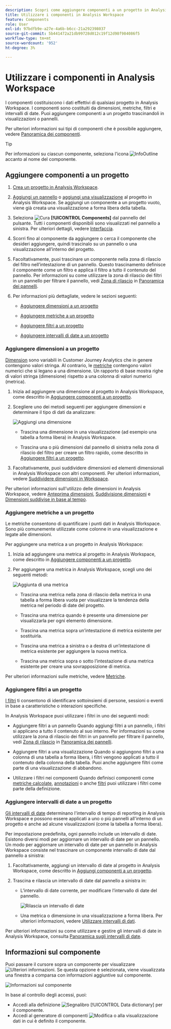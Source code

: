 ```yaml
---
description: Scopri come aggiungere componenti a un progetto in Analysis Workspace
title: Utilizzare i componenti in Analysis Workspace
feature: Components
role: User
exl-id: 97bdfb9e-a27e-4a6b-b6cc-21a292398037
source-git-commit: 5b441472a21db99728d012c19f12d98f984086f5
workflow-type: tm+mt
source-wordcount: '952'
ht-degree: 3%

---
```


# Utilizzare i componenti in Analysis Workspace

I componenti costituiscono i dati effettivi di qualsiasi progetto in Analysis Workspace. I componenti sono costituiti da dimensioni, metriche, filtri e intervalli di date. Puoi aggiungere componenti a un progetto trascinandoli in visualizzazioni o pannelli.

Per ulteriori informazioni sui tipi di componenti che è possibile aggiungere, vedere [Panoramica dei componenti](/help/components/overview.md).

>[!TIP]
>
>Per informazioni su ciascun componente, seleziona l&#39;icona ![InfoOutline](/help/assets/icons/InfoOutline.svg) accanto al nome del componente.

## Aggiungere componenti a un progetto

1. [Crea un progetto in Analysis Workspace](/help/analysis-workspace/build-workspace-project/create-projects.md).

1. [Aggiungi un pannello](/help/analysis-workspace/c-panels/panels.md#create-a-panel) o [aggiungi una visualizzazione](/help/analysis-workspace/visualizations/freeform-analysis-visualizations.md#add-visualizations-to-a-panel) al progetto in Analysis Workspace. Se aggiungi un componente a un progetto vuoto, viene già creata una visualizzazione a forma libera della tabella.

1. Seleziona ![Cura](/help/assets/icons/Curate.svg) **[!UICONTROL Components]** dal pannello del pulsante. Tutti i componenti disponibili sono visualizzati nel pannello a sinistra. Per ulteriori dettagli, vedere [Interfaccia](/help/analysis-workspace/home.md#interface).

1. Scorri fino al componente da aggiungere o cerca il componente che desideri aggiungere, quindi trascinalo su un pannello o una visualizzazione all’interno del progetto.

1. Facoltativamente, puoi trascinare un componente nella zona di rilascio del filtro nell’intestazione di un pannello. Questo trascinamento definisce il componente come un filtro e applica il filtro a tutto il contenuto del pannello.
Per informazioni su come utilizzare la zona di rilascio dei filtri in un pannello per filtrare il pannello, vedi [Zona di rilascio](/help/analysis-workspace/c-panels/panels.md#drop-zone) in [Panoramica dei pannelli](/help/analysis-workspace/c-panels/panels.md).

1. Per informazioni più dettagliate, vedere le sezioni seguenti:

   * [Aggiungere dimensioni a un progetto](#add-dimensions-to-a-project)

   * [Aggiungere metriche a un progetto](#add-metrics-to-a-project)

   * [Aggiungere filtri a un progetto](#add-filters-to-a-project)

   * [Aggiungere intervalli di date a un progetto](#add-date-ranges-to-a-project)

### Aggiungere dimensioni a un progetto

[Dimension](/help/components/dimensions/overview.md) sono variabili in Customer Journey Analytics che in genere contengono valori stringa. Al contrario, le [metriche](/help/components/calc-metrics/calc-metr-overview.md) contengono valori numerici che si legano a una dimensione. Un rapporto di base mostra righe di valori stringa (dimensione) rispetto a una colonna di valori numerici (metrica).

1. Inizia ad aggiungere una dimensione al progetto in Analysis Workspace, come descritto in [Aggiungere componenti a un progetto](#add-components-to-a-project).

1. Scegliere uno dei metodi seguenti per aggiungere dimensioni e determinare il tipo di dati da analizzare:

   ![Aggiungi una dimensione](/help/components/assets/add-dimension.gif)

   * Trascina una dimensione in una visualizzazione (ad esempio una tabella a forma libera) in Analysis Workspace.

   * Trascina una o più dimensioni dal pannello di sinistra nella zona di rilascio del filtro per creare un filtro rapido, come descritto in [Aggiungere filtri a un progetto](#add-filters-to-a-project).

1. Facoltativamente, puoi suddividere dimensioni ed elementi dimensionali in Analysis Workspace con altri componenti. Per ulteriori informazioni, vedere [Suddividere dimensioni in Workspace](/help/components/dimensions/t-breakdown-fa.md).

Per ulteriori informazioni sull&#39;utilizzo delle dimensioni in Analysis Workspace, vedere [Anteprima dimensioni](/help/components/dimensions/view-dimensions.md), [Suddivisione dimensioni](/help/components/dimensions/t-breakdown-fa.md) e [Dimensioni suddivise in base al tempo](/help/components/dimensions/time-parting-dimensions.md).

### Aggiungere metriche a un progetto

Le metriche consentono di quantificare i punti dati in Analysis Workspace. Sono più comunemente utilizzate come colonne in una visualizzazione e legate alle dimensioni.

Per aggiungere una metrica a un progetto in Analysis Workspace:

1. Inizia ad aggiungere una metrica al progetto in Analysis Workspace, come descritto in [Aggiungere componenti a un progetto](#add-components-to-a-project).



1. Per aggiungere una metrica in Analysis Workspace, scegli uno dei seguenti metodi:

   ![Aggiunta di una metrica](/help/components/assets/add-metric.gif)

   * Trascina una metrica nella zona di rilascio della metrica in una tabella a forma libera vuota per visualizzare la tendenza della metrica nel periodo di date del progetto.

   * Trascina una metrica quando è presente una dimensione per visualizzarla per ogni elemento dimensione.

   * Trascina una metrica sopra un’intestazione di metrica esistente per sostituirla.

   * Trascina una metrica a sinistra o a destra di un’intestazione di metrica esistente per aggiungere la nuova metrica.

   * Trascina una metrica sopra o sotto l’intestazione di una metrica esistente per creare una sovrapposizione di metrica.


Per ulteriori informazioni sulle metriche, vedere [Metriche](/help/components/apply-create-metrics.md).

### Aggiungere filtri a un progetto

[I filtri](/help/components/filters/filters-overview.md) ti consentono di identificare sottoinsiemi di persone, sessioni o eventi in base a caratteristiche o interazioni specifiche.

In Analysis Workspace puoi utilizzare i filtri in uno dei seguenti modi:

* Aggiungere filtri a un pannello
Quando aggiungi filtri a un pannello, i filtri si applicano a tutto il contenuto al suo interno.
Per informazioni su come utilizzare la zona di rilascio dei filtri in un pannello per filtrare il pannello, vedi [Zona di rilascio](/help/analysis-workspace/c-panels/panels.md#drop-zone) in [Panoramica dei pannelli](/help/analysis-workspace/c-panels/panels.md).

* Aggiungere filtri a una visualizzazione
Quando si aggiungono filtri a una colonna di una tabella a forma libera, i filtri vengono applicati a tutto il contenuto della colonna della tabella. Puoi anche aggiungere filtri come parte di una visualizzazione di abbandono.

* Utilizzare i filtri nei componenti
Quando definisci componenti come [metriche calcolate](/help/components/calc-metrics/cm-workflow/metrics-with-segments.md), [annotazioni](/help/components/annotations/create-annotations.md#annotation-builder) o anche [filtri](/help/components/filters/filter-builder.md) puoi utilizzare i filtri come parte della definizione.


### Aggiungere intervalli di date a un progetto

[Gli intervalli di date](/help/components/date-ranges/overview.md) determinano l&#39;intervallo di tempo di reporting in Analysis Workspace e possono essere applicati a uno o più pannelli all&#39;interno di un progetto e anche ad alcune visualizzazioni (come la tabella a forma libera).

Per impostazione predefinita, ogni pannello include un intervallo di date. Esistono diversi modi per aggiornare un intervallo di date per un pannello. Un modo per aggiornare un intervallo di date per un pannello in Analysis Workspace consiste nel trascinare un componente intervallo di date dal pannello a sinistra:

1. Facoltativamente, aggiungi un intervallo di date al progetto in Analysis Workspace, come descritto in [Aggiungi componenti a un progetto](#add-components-to-a-project).

1. Trascina e rilascia un intervallo di date dal pannello a sinistra in:

   * L’intervallo di date corrente, per modificare l’intervallo di date del pannello.

     ![Rilascia un intervallo di date](assets/add-date-range.gif)

   * Una metrica o dimensione in una visualizzazione a forma libera. Per ulteriori informazioni, vedere [Utilizzare intervalli di dati](/help/components/date-ranges/overview.md#use-date-ranges).

Per ulteriori informazioni su come utilizzare e gestire gli intervalli di date in Analysis Workspace, consulta [Panoramica sugli intervalli di date](/help/components/date-ranges/overview.md).

## Informazioni sul componente

Puoi passare il cursore sopra un componente per visualizzare ![Ulteriori informazioni](/help/assets/icons/InfoOutline.svg). Se questa opzione è selezionata, viene visualizzata una finestra a comparsa con informazioni aggiuntive sul componente.

![Informazioni sul componente](assets/component-info.png)

In base al controllo degli accessi, puoi:

* Accedi alla definizione ![Segnalibro](/help/assets/icons/Bookmark.svg) [!UICONTROL Data dictionary] per il componente.
* Accedi al generatore di componenti ![Modifica](/help/assets/icons/Edit.svg) o alla visualizzazione dati in cui è definito il componente.
